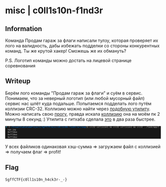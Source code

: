 # misc | c0ll1s10n-f1nd3r

## Information
Команда Продам гараж за флаги написали тулзу, которая проверяет их лого на валидность, дабы избежать подделки со стороны конкурентных команд.
Ты же крутой хакер! Сможешь же их обмануть?

P.S. Логотип команды можно достать на лицевой странице соревнования

## Writeup
Берём лого команды "Продам гараж за флаги" и суём в сервис. Понимаем, что за неверный логотип (или любой мусорный файл) сервис нас шлёт куда подальше. Попытаемся подделать лого путём коллизии CRC-32.
Коллизию можно найти через [подобную утилиту](https://github.com/fyxme/crc-32-hash-collider). Можно написать свою [прогу](writeup.go), правда искала [коллизию](collision1) она на моём пк 2 минуты 8 секунд :) Утилита с гитхаба сделала [это](collision2) в два раза быстрее.

![alt text](img/image.png)

У всех файликов одинаковая хэш-сумма => загружаем файл с коллизией => получаем флаг => profit!

## Flag
`SgffCTF{c0ll1s10n_h4ck3r-_-}`